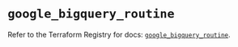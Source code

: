 # `google_bigquery_routine`

Refer to the Terraform Registry for docs: [`google_bigquery_routine`](https://registry.terraform.io/providers/hashicorp/google-beta/6.1.0/docs/resources/google_bigquery_routine).
